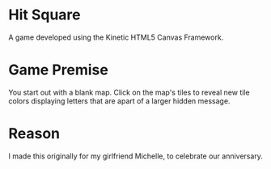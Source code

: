 Hit Square
==================

A game developed using the Kinetic HTML5 Canvas Framework.

Game Premise
==================

You start out with a blank map. Click on the map's tiles to reveal new tile colors displaying letters that are apart of a larger hidden message.

Reason
==================

I made this originally for my girlfriend Michelle, to celebrate our anniversary.
